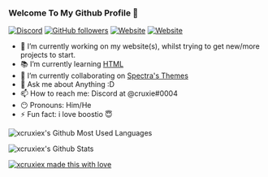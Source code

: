 ### Welcome To My Github Profile 👋
<a href="https://discord.com/invite/Tzm2paq"><img alt="Discord" src="https://img.shields.io/discord/727643522081226752?color=7a8fd3&label=Discord%20Server&style=for-the-badge"></a> 
<a href="https://github.com/xcruxiex?tab=followers"><img alt="GitHub followers" src="https://img.shields.io/github/followers/xcruxiex?color=7a8fd3&label=Github%20Followers&style=for-the-badge"></a> 
<a href="https://steamcommunity.com/profiles/76561198896869640/"><img alt="Website" src="https://img.shields.io/static/v1?label=Steam&message=Add%20me!&color=7a8fd3&style=for-the-badge"></a> 
<a href="hhttps://xcruxiex.github.io/Personal-Website"><img alt="Website" src="https://img.shields.io/website?down_color=e05d44&down_message=OFFLINE&style=for-the-badge&up_color=7a8fd3&up_message=ONLINE&url=https%3A%2F%2Fxcruxiex.github.io%2FPersonal-Website%2F"></a>

- :wrench: I’m currently working on my website(s), whilst trying to get new/more projects to start.
- :books: I’m currently learning [HTML](https://html.com/)
- :walking: I’m currently collaborating on [Spectra's Themes](https://github.com/codedotspectra/themes)
- 💬 Ask me about Anything :D
- 📫 How to reach me: Discord at @cruxie#0004
- :no_mouth: Pronouns: Him/He
- ⚡ Fun fact: i love boostio :innocent:

![xcruxiex's Github Most Used Languages](https://github-readme-stats.vercel.app/api/top-langs/?username=xcruxiex&show_icons=true&title_color=788cd1&bg_color=ededed&text_color=121212)

![xcruxiex's Github Stats](https://github-readme-stats.vercel.app/api?username=xcruxiex&show_icons=true&title_color=788cd1&bg_color=ededed&text_color=121212)

[![xcruxiex made this with love](http://ForTheBadge.com/images/badges/built-with-love.svg)](https://GitHub.com/xcruxiex/)
